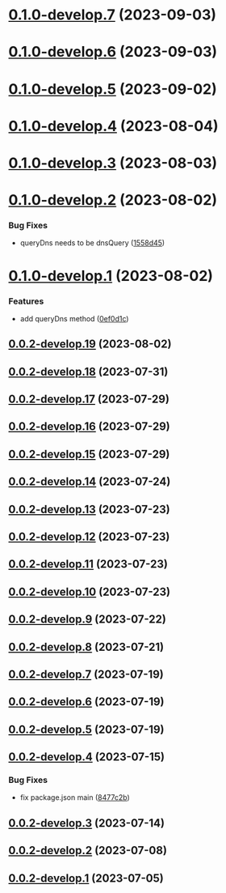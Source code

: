 # [0.1.0-develop.7](https://git.lumeweb.com/LumeWeb/kernel-handshake-client/compare/v0.1.0-develop.6...v0.1.0-develop.7) (2023-09-03)

# [0.1.0-develop.6](https://git.lumeweb.com/LumeWeb/kernel-handshake-client/compare/v0.1.0-develop.5...v0.1.0-develop.6) (2023-09-03)

# [0.1.0-develop.5](https://git.lumeweb.com/LumeWeb/kernel-handshake-client/compare/v0.1.0-develop.4...v0.1.0-develop.5) (2023-09-02)

# [0.1.0-develop.4](https://git.lumeweb.com/LumeWeb/kernel-handshake-client/compare/v0.1.0-develop.3...v0.1.0-develop.4) (2023-08-04)

# [0.1.0-develop.3](https://git.lumeweb.com/LumeWeb/kernel-handshake-client/compare/v0.1.0-develop.2...v0.1.0-develop.3) (2023-08-03)

# [0.1.0-develop.2](https://git.lumeweb.com/LumeWeb/kernel-handshake-client/compare/v0.1.0-develop.1...v0.1.0-develop.2) (2023-08-02)


### Bug Fixes

* queryDns needs to be dnsQuery ([1558d45](https://git.lumeweb.com/LumeWeb/kernel-handshake-client/commit/1558d458cc193242ccfb96df0443c67fc950adb4))

# [0.1.0-develop.1](https://git.lumeweb.com/LumeWeb/kernel-handshake-client/compare/v0.0.2-develop.19...v0.1.0-develop.1) (2023-08-02)


### Features

* add queryDns method ([0ef0d1c](https://git.lumeweb.com/LumeWeb/kernel-handshake-client/commit/0ef0d1cb8e5ade43d62203a1bba776f16d111e68))

## [0.0.2-develop.19](https://git.lumeweb.com/LumeWeb/kernel-handshake-client/compare/v0.0.2-develop.18...v0.0.2-develop.19) (2023-08-02)

## [0.0.2-develop.18](https://git.lumeweb.com/LumeWeb/kernel-handshake-client/compare/v0.0.2-develop.17...v0.0.2-develop.18) (2023-07-31)

## [0.0.2-develop.17](https://git.lumeweb.com/LumeWeb/kernel-handshake-client/compare/v0.0.2-develop.16...v0.0.2-develop.17) (2023-07-29)

## [0.0.2-develop.16](https://git.lumeweb.com/LumeWeb/kernel-handshake-client/compare/v0.0.2-develop.15...v0.0.2-develop.16) (2023-07-29)

## [0.0.2-develop.15](https://git.lumeweb.com/LumeWeb/kernel-handshake-client/compare/v0.0.2-develop.14...v0.0.2-develop.15) (2023-07-29)

## [0.0.2-develop.14](https://git.lumeweb.com/LumeWeb/kernel-handshake-client/compare/v0.0.2-develop.13...v0.0.2-develop.14) (2023-07-24)

## [0.0.2-develop.13](https://git.lumeweb.com/LumeWeb/kernel-handshake-client/compare/v0.0.2-develop.12...v0.0.2-develop.13) (2023-07-23)

## [0.0.2-develop.12](https://git.lumeweb.com/LumeWeb/kernel-handshake-client/compare/v0.0.2-develop.11...v0.0.2-develop.12) (2023-07-23)

## [0.0.2-develop.11](https://git.lumeweb.com/LumeWeb/kernel-handshake-client/compare/v0.0.2-develop.10...v0.0.2-develop.11) (2023-07-23)

## [0.0.2-develop.10](https://git.lumeweb.com/LumeWeb/kernel-handshake-client/compare/v0.0.2-develop.9...v0.0.2-develop.10) (2023-07-23)

## [0.0.2-develop.9](https://git.lumeweb.com/LumeWeb/kernel-handshake-client/compare/v0.0.2-develop.8...v0.0.2-develop.9) (2023-07-22)

## [0.0.2-develop.8](https://git.lumeweb.com/LumeWeb/kernel-handshake-client/compare/v0.0.2-develop.7...v0.0.2-develop.8) (2023-07-21)

## [0.0.2-develop.7](https://git.lumeweb.com/LumeWeb/kernel-handshake-client/compare/v0.0.2-develop.6...v0.0.2-develop.7) (2023-07-19)

## [0.0.2-develop.6](https://git.lumeweb.com/LumeWeb/kernel-handshake-client/compare/v0.0.2-develop.5...v0.0.2-develop.6) (2023-07-19)

## [0.0.2-develop.5](https://git.lumeweb.com/LumeWeb/kernel-handshake-client/compare/v0.0.2-develop.4...v0.0.2-develop.5) (2023-07-19)

## [0.0.2-develop.4](https://git.lumeweb.com/LumeWeb/kernel-handshake-client/compare/v0.0.2-develop.3...v0.0.2-develop.4) (2023-07-15)


### Bug Fixes

* fix package.json main ([8477c2b](https://git.lumeweb.com/LumeWeb/kernel-handshake-client/commit/8477c2bef03a50a91d4bb0c87aae5cafe9ab1c7b))

## [0.0.2-develop.3](https://git.lumeweb.com/LumeWeb/kernel-handshake-client/compare/v0.0.2-develop.2...v0.0.2-develop.3) (2023-07-14)

## [0.0.2-develop.2](https://git.lumeweb.com/LumeWeb/kernel-handshake-client/compare/v0.0.2-develop.1...v0.0.2-develop.2) (2023-07-08)

## [0.0.2-develop.1](https://git.lumeweb.com/LumeWeb/kernel-handshake-client/compare/v0.0.1...v0.0.2-develop.1) (2023-07-05)

